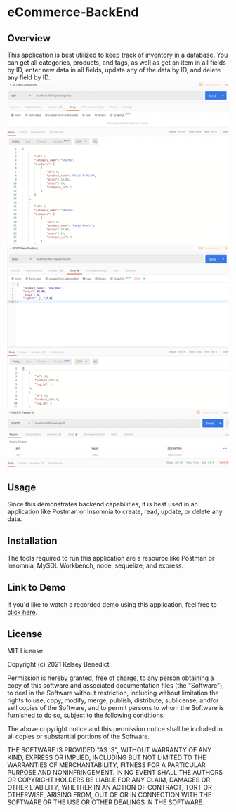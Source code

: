 # eCommerce-BackEnd
## Overview
This application is best utilized to keep track of inventory in a database. You can get all categories, products, and tags, as well as get an item in all fields by ID, enter new data in all fields, update any of the data by ID, and delete any field by ID. 
![GET All Categories](getAllCategories.png)
![POST New Product](postNewProduct.png)
![DELETE Tag by ID](deleteTagID.png)
## Usage
Since this demonstrates backend capabilities, it is best used in an application like Postman or Insomnia to create, read, update, or delete any data. 

## Installation
The tools required to run this application are a resource like Postman or Insomnia, MySQL Workbench, node, sequelize, and express. 

## Link to Demo
If you'd like to watch a recorded demo using this application, feel free to [click here](https://drive.google.com/file/d/1w38YPMOBq2YAaeZ8SiOUVMA5G8sBW6rR/view?usp=sharing). 
## License
MIT License

Copyright (c) 2021 Kelsey Benedict

Permission is hereby granted, free of charge, to any person obtaining a copy
of this software and associated documentation files (the "Software"), to deal
in the Software without restriction, including without limitation the rights
to use, copy, modify, merge, publish, distribute, sublicense, and/or sell
copies of the Software, and to permit persons to whom the Software is
furnished to do so, subject to the following conditions:

The above copyright notice and this permission notice shall be included in all
copies or substantial portions of the Software.

THE SOFTWARE IS PROVIDED "AS IS", WITHOUT WARRANTY OF ANY KIND, EXPRESS OR
IMPLIED, INCLUDING BUT NOT LIMITED TO THE WARRANTIES OF MERCHANTABILITY,
FITNESS FOR A PARTICULAR PURPOSE AND NONINFRINGEMENT. IN NO EVENT SHALL THE
AUTHORS OR COPYRIGHT HOLDERS BE LIABLE FOR ANY CLAIM, DAMAGES OR OTHER
LIABILITY, WHETHER IN AN ACTION OF CONTRACT, TORT OR OTHERWISE, ARISING FROM,
OUT OF OR IN CONNECTION WITH THE SOFTWARE OR THE USE OR OTHER DEALINGS IN THE
SOFTWARE.